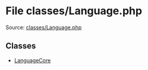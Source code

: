 File classes/Language.php
=========

Source: [classes/Language.php](https://github.com/PrestaShop/PrestaShop/blob/1.5.6.3/classes/Language.php)


Classes
-------

* [LanguageCore](class.LanguageCore.md)

